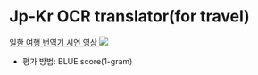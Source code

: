 # Jp-Kr OCR translator(for travel)

<a href='https://www.youtube.com/watch?v=pfFJb5qGbL8' target='_blank'> 일한 여행 번역기 시연 영상 </a>
<a href='https://www.youtube.com/watch?v=pfFJb5qGbL8'> <img src="https://user-images.githubusercontent.com/77143331/225528850-d2a75fa6-7baf-49d4-8208-f55ab55beaa6.png"> </a>

- 평가 방법: BLUE score(1-gram)
